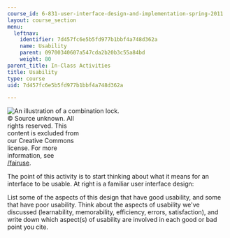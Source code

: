 ```yaml
---
course_id: 6-831-user-interface-design-and-implementation-spring-2011
layout: course_section
menu:
  leftnav:
    identifier: 7d457fc6e5b5fd977b1bbf4a748d362a
    name: Usability
    parent: 09700340607a547cda2b20b3c55a84bd
    weight: 80
parent_title: In-Class Activities
title: Usability
type: course
uid: 7d457fc6e5b5fd977b1bbf4a748d362a

---
```


![An illustration of a combination lock.](/coursemedia/6-831-user-interface-design-and-implementation-spring-2011/0d7ce90dbe05439f2be0682bcf834586_ac1-1.jpg)  
© Source unknown. All  
rights reserved. This  
content is excluded from  
our Creative Commons  
license. For more  
information, see  
[/fairuse](/fairuse).

The point of this activity is to start thinking about what it means for an interface to be usable. At right is a familiar user interface design:

List some of the aspects of this design that have good usability, and some that have poor usability. Think about the aspects of usability we've discussed (learnability, memorability, efficiency, errors, satisfaction), and write down which aspect(s) of usability are involved in each good or bad point you cite.